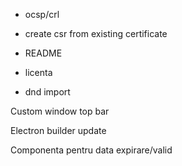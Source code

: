 - ocsp/crl
- create csr from existing certificate

- README
- licenta

- dnd import

Custom window top bar

Electron builder update


Componenta pentru data expirare/valid
